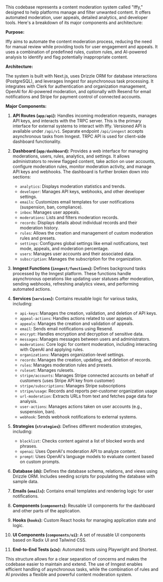 This codebase represents a content moderation system called "Iffy," designed to help platforms manage and filter unwanted content. It offers automated moderation, user appeals, detailed analytics, and developer tools. Here's a breakdown of its major components and architecture:

**Purpose:**

Iffy aims to automate the content moderation process, reducing the need for manual review while providing tools for user engagement and appeals. It uses a combination of predefined rules, custom rules, and AI-powered analysis to identify and flag potentially inappropriate content.

**Architecture:**

The system is built with Next.js, uses Drizzle ORM for database interactions (PostgreSQL), and leverages Inngest for asynchronous task processing. It integrates with Clerk for authentication and organization management, OpenAI for AI-powered moderation, and optionally with Resend for email notifications and Stripe for payment control of connected accounts.

**Major Components:**

1. **API Routes (`app/api`):** Handles incoming moderation requests, manages API keys, and interacts with the TRPC server. This is the primary interface for external systems to interact with Iffy. Versioned API is available under `/api/v1`. Separate endpoint `/api/inngest` accepts asynchronous tasks from Inngest. TRPC API is used for client-side dashboard functionality.

2. **Dashboard (`app/dashboard`):** Provides a web interface for managing moderations, users, rules, analytics, and settings. It allows administrators to review flagged content, take action on user accounts, configure moderation rules, monitor moderation activity, and manage API keys and webhooks. The dashboard is further broken down into sections:

   - `analytics`: Displays moderation statistics and trends.
   - `developer`: Manages API keys, webhooks, and other developer settings.
   - `emails`: Customizes email templates for user notifications (suspension, ban, compliance).
   - `inbox`: Manages user appeals.
   - `moderations`: Lists and filters moderation records.
   - `records`: Displays details about individual records and their moderation history.
   - `rules`: Allows the creation and management of custom moderation rules and presets.
   - `settings`: Configures global settings like email notifications, test mode, appeals, and moderation percentage.
   - `users`: Manages user accounts and their associated data.
   - `subscription`: Manages the subscription for the organization.

3. **Inngest Functions (`inngest/functions`):** Defines background tasks processed by the Inngest platform. These functions handle asynchronous operations like updating user statuses after moderation, sending webhooks, refreshing analytics views, and performing automated actions.

4. **Services (`services`):** Contains reusable logic for various tasks, including:

   - `api-keys`: Manages the creation, validation, and deletion of API keys.
   - `appeal-actions`: Handles actions related to user appeals.
   - `appeals`: Manages the creation and validation of appeals.
   - `email`: Sends email notifications using Resend.
   - `encrypt`: Handles encryption and decryption of sensitive data.
   - `messages`: Manages messages between users and administrators.
   - `moderations`: Core logic for content moderation, including interacting with OpenAI and applying rules.
   - `organizations`: Manages organization-level settings.
   - `records`: Manages the creation, updating, and deletion of records.
   - `rules`: Manages moderation rules and presets.
   - `ruleset`: Manages rulesets.
   - `stripe/accounts`: Manages Stripe connected accounts on behalf of customers (uses Stripe API key from customer)
   - `stripe/subscriptions`: Manages Stripe subscriptions
   - `stripe/usage`: Records and reports per-customer organization usage
   - `url-moderation`: Extracts URLs from text and fetches page data for analysis.
   - `user-actions`: Manages actions taken on user accounts (e.g., suspension, ban).
   - `webhook`: Sends webhook notifications to external systems.

5. **Strategies (`strategies`):** Defines different moderation strategies, including:

   - `blocklist`: Checks content against a list of blocked words and phrases.
   - `openai`: Uses OpenAI's moderation API to analyze content.
   - `prompt`: Uses OpenAI's language models to evaluate content based on custom prompts.

6. **Database (`db`):** Defines the database schema, relations, and views using Drizzle ORM. Includes seeding scripts for populating the database with sample data.

7. **Emails (`emails`):** Contains email templates and rendering logic for user notifications.

8. **Components (`components`):** Reusable UI components for the dashboard and other parts of the application.

9. **Hooks (`hooks`):** Custom React hooks for managing application state and logic.

10. **UI Components (`components/ui`):** A set of reusable UI components based on Radix UI and Tailwind CSS.

11. **End-to-End Tests (`e2e`):** Automated tests using Playwright and Shortest.

This structure allows for a clear separation of concerns and makes the codebase easier to maintain and extend. The use of Inngest enables efficient handling of asynchronous tasks, while the combination of rules and AI provides a flexible and powerful content moderation system.
